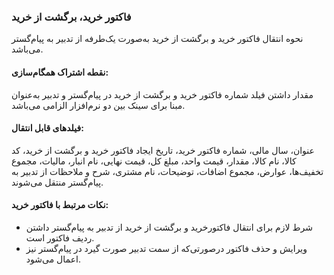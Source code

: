 ### فاکتور خرید، برگشت از خرید

نحوه انتقال فاکتور خرید و برگشت از خرید به‌صورت یک‌طرفه از تدبیر به پیام‌گستر می‌باشد.

#### نقطه اشتراک همگام‌سازی:

مقدار داشتن فیلد شماره فاکتور خرید و برگشت از خرید در پیام‌گستر و تدبیر به‌عنوان مبنا برای سینک بین دو نرم‌افزار الزامی می‌باشد. 

#### فیلدهای قابل انتقال: 

عنوان، سال مالی، شماره فاکتور خرید، تاریخ ایجاد فاکتور خرید و برگشت از خرید، کد کالا، نام کالا، مقدار، قیمت واحد، مبلغ کل، قیمت نهایی، نام انبار، مالیات، مجموع تخفیف‌ها، عوارض، مجموع اضافات، توضیحات، نام مشتری، شرح و ملاحظات از تدبیر به پیام‌گستر منتقل می‌شوند.

#### نکات مرتبط با فاکتور خرید:

- شرط لازم برای انتقال فاکتور‌خرید و برگشت از خرید از تدبیر به پیام‌گستر داشتن ردیف فاکتور است. 
- ویرایش و حذف فاکتور درصورتی‌که از سمت تدبیر صورت گیرد در پیام‌گستر نیز اعمال می‌شود.
